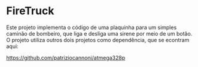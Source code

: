 # FireTruck

Este projeto implementa o código de uma plaquinha para um simples caminão de bombeiro, que liga e desliga uma sirene por meio de um botão.
O projeto utiliza outros dois projetos como dependência, que se econtram aqui:

https://github.com/patriziocannoni/atmega328p
